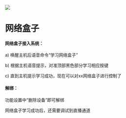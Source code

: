 ![](http://www.cspugoing.com/pcimg/help/NetworkBox.png)

# 网络盒子

#### 网络盒子接入系统：

a) 唤醒主机后语音命令“学习网络盒子”

b) 根据主机语音提示，对准顶部黑色部分学习相应按键

c) 直到主机提示学习成功，现在可以对xx网络盒子进行控制了



#### 解绑：

功能设置中“删除设备”即可解绑

网络盒子学习成功后，还需要调试到直播通道